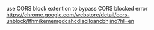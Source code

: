 use CORS block extention to bypass CORS blocked error
https://chrome.google.com/webstore/detail/cors-unblock/lfhmikememgdcahcdlaciloancbhjino?hl=en